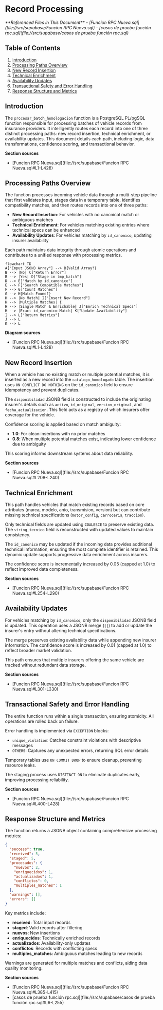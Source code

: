 # Record Processing

<cite>
**Referenced Files in This Document**   
- [Funcion RPC Nueva.sql](file://src/supabase/Funcion RPC Nueva.sql)
- [casos de prueba función rpc.sql](file://src/supabase/casos de prueba función rpc.sql)
</cite>

## Table of Contents
1. [Introduction](#introduction)
2. [Processing Paths Overview](#processing-paths-overview)
3. [New Record Insertion](#new-record-insertion)
4. [Technical Enrichment](#technical-enrichment)
5. [Availability Updates](#availability-updates)
6. [Transactional Safety and Error Handling](#transactional-safety-and-error-handling)
7. [Response Structure and Metrics](#response-structure-and-metrics)

## Introduction
The `procesar_batch_homologacion` function is a PostgreSQL PL/pgSQL function responsible for processing batches of vehicle records from insurance providers. It intelligently routes each record into one of three distinct processing paths: new record insertion, technical enrichment, or availability updates. This document details each path, including logic, data transformations, confidence scoring, and transactional behavior.

**Section sources**
- [Funcion RPC Nueva.sql](file://src/supabase/Funcion RPC Nueva.sql#L1-L428)

## Processing Paths Overview
The function processes incoming vehicle data through a multi-step pipeline that first validates input, stages data in a temporary table, identifies compatibility matches, and then routes records into one of three paths:
- **New Record Insertion**: For vehicles with no canonical match or ambiguous matches
- **Technical Enrichment**: For vehicles matching existing entries where technical specs can be enhanced
- **Availability Updates**: For vehicles matching by `id_canonico`, updating insurer availability

Each path maintains data integrity through atomic operations and contributes to a unified response with processing metrics.

```mermaid
flowchart TD
A["Input JSONB Array"] --> B{Valid Array?}
B --> |No| C["Return Error"]
B --> |Yes| D["Stage in tmp_batch"]
D --> E["Match by id_canonico"]
E --> F["Search Compatible Matches"]
F --> G["Count Matches"]
G --> H{Match Found?}
H --> |No Match| I["Insert New Record"]
H --> |Multiple Matches| I
H --> |Single Match & Enrichable| J["Enrich Technical Specs"]
H --> |Exact id_canonico Match| K["Update Availability"]
I --> L["Return Metrics"]
J --> L
K --> L
```

**Diagram sources**
- [Funcion RPC Nueva.sql](file://src/supabase/Funcion RPC Nueva.sql#L1-L428)

## New Record Insertion
When a vehicle has no existing match or multiple potential matches, it is inserted as a new record into the `catalogo_homologado` table. The insertion uses `ON CONFLICT DO NOTHING` on the `id_canonico` field to ensure idempotency and prevent duplicates.

The `disponibilidad` JSONB field is constructed to include the originating insurer's details such as `activo`, `id_original`, `version_original`, and `fecha_actualizacion`. This field acts as a registry of which insurers offer coverage for the vehicle.

Confidence scoring is applied based on match ambiguity:
- **1.0**: For clean insertions with no prior matches
- **0.8**: When multiple potential matches exist, indicating lower confidence due to ambiguity

This scoring informs downstream systems about data reliability.

**Section sources**
- [Funcion RPC Nueva.sql](file://src/supabase/Funcion RPC Nueva.sql#L208-L240)

## Technical Enrichment
This path handles vehicles that match existing records based on core attributes (marca, modelo, anio, transmision, version) but can contribute missing technical specifications (`motor_config`, `carroceria`, `traccion`).

Only technical fields are updated using `COALESCE` to preserve existing data. The `string_tecnico` field is reconstructed with updated values to maintain consistency.

The `id_canonico` may be updated if the incoming data provides additional technical information, ensuring the most complete identifier is retained. This dynamic update supports progressive data enrichment across insurers.

The confidence score is incrementally increased by 0.05 (capped at 1.0) to reflect improved data completeness.

**Section sources**
- [Funcion RPC Nueva.sql](file://src/supabase/Funcion RPC Nueva.sql#L254-L290)

## Availability Updates
For vehicles matching by `id_canonico`, only the `disponibilidad` JSONB field is updated. This operation uses a JSONB merge (`||`) to add or update the insurer's entry without altering technical specifications.

The merge preserves existing availability data while appending new insurer information. The confidence score is increased by 0.01 (capped at 1.0) to reflect broader market validation.

This path ensures that multiple insurers offering the same vehicle are tracked without redundant data storage.

**Section sources**
- [Funcion RPC Nueva.sql](file://src/supabase/Funcion RPC Nueva.sql#L301-L330)

## Transactional Safety and Error Handling
The entire function runs within a single transaction, ensuring atomicity. All operations are rolled back on failure.

Error handling is implemented via `EXCEPTION` blocks:
- `unique_violation`: Catches constraint violations with descriptive messages
- `OTHERS`: Captures any unexpected errors, returning SQL error details

Temporary tables use `ON COMMIT DROP` to ensure cleanup, preventing resource leaks.

The staging process uses `DISTINCT ON` to eliminate duplicates early, improving processing reliability.

**Section sources**
- [Funcion RPC Nueva.sql](file://src/supabase/Funcion RPC Nueva.sql#L400-L428)

## Response Structure and Metrics
The function returns a JSONB object containing comprehensive processing metrics:

```json
{
  "success": true,
  "received": 5,
  "staged": 5,
  "procesados": {
    "nuevos": 2,
    "enriquecidos": 1,
    "actualizados": 1,
    "conflictos": 0,
    "multiples_matches": 1
  },
  "warnings": [],
  "errors": []
}
```

Key metrics include:
- **received**: Total input records
- **staged**: Valid records after filtering
- **nuevos**: New insertions
- **enriquecidos**: Technically enriched records
- **actualizados**: Availability-only updates
- **conflictos**: Records with conflicting specs
- **multiples_matches**: Ambiguous matches leading to new records

Warnings are generated for multiple matches and conflicts, aiding data quality monitoring.

**Section sources**
- [Funcion RPC Nueva.sql](file://src/supabase/Funcion RPC Nueva.sql#L385-L415)
- [casos de prueba función rpc.sql](file://src/supabase/casos de prueba función rpc.sql#L6-L255)